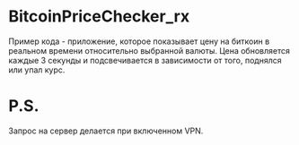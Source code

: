 # BitcoinPriceChecker_rx

Пример кода - приложение, которое показывает цену на биткоин в реальном времени относительно выбранной валюты.
Цена обновляется каждые 3 секунды и подсвечивается в зависимости от того, поднялся или упал курс.

# P.S.

Запрос на сервер делается при включенном VPN.
